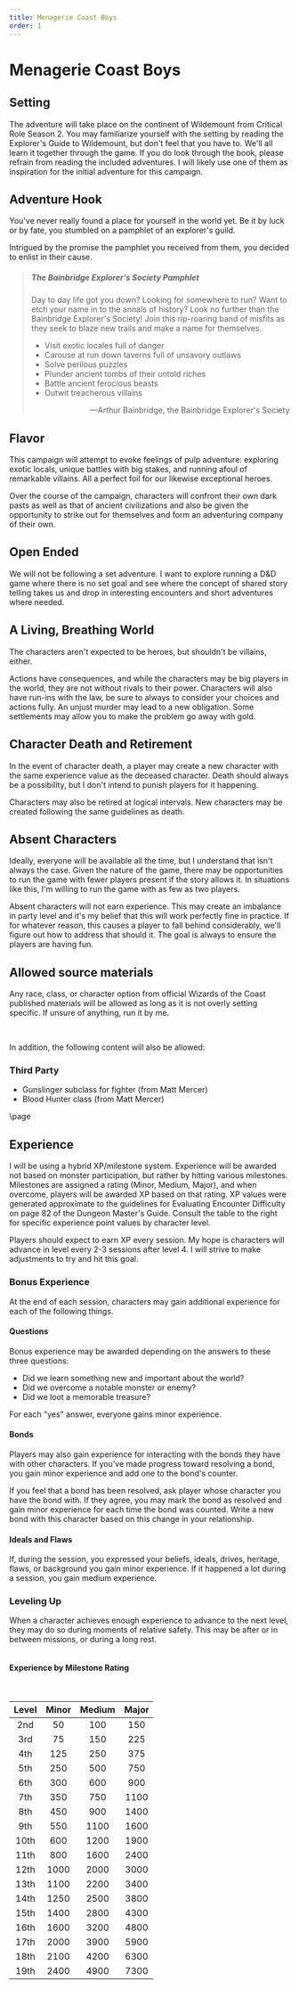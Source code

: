 ```yaml
---
title: Menagerie Coast Boys
order: 1
---
```


# Menagerie Coast Boys

## Setting

The adventure will take place on the continent of Wildemount from Critical Role Season 2. You may familiarize yourself with the setting by reading the Explorer's Guide to Wildemount, but don't feel that you have to. We'll all learn it together through the game. If you do look through the book, please refrain from reading the included adventures. I will likely use one of them as inspiration for the initial adventure for this campaign.

## Adventure Hook

You've never really found a place for yourself in the world yet. Be it by luck or by fate, you stumbled on a pamphlet of an explorer's guild.

Intrigued by the promise the pamphlet you received from them, you decided to enlist in their cause.

> ##### The Bainbridge Explorer's Society Pamphlet
>
> Day to day life got you down? Looking for somewhere to run? Want to etch your name in to the annals of history? Look no further than the Bainbridge Explorer's Society! Join this rip-roaring band of misfits as they seek to blaze new trails and make a name for themselves.
>
> - Visit exotic locales full of danger
> - Carouse at run down taverns full of unsavory outlaws
> - Solve perilous puzzles
> - Plunder ancient tombs of their untold riches
> - Battle ancient ferocious beasts
> - Outwit treacherous villains
>
> <p style="text-align: right;">&mdash;Arthur Bainbridge, the Bainbridge Explorer's Society</p>

## Flavor

This campaign will attempt to evoke feelings of pulp adventure: exploring exotic locals, unique battles with big stakes, and running afoul of remarkable villains. All a perfect foil for our likewise exceptional heroes.

Over the course of the campaign, characters will confront their own dark pasts as well as that of ancient civilizations and also be given the opportunity to strike out for themselves and form an adventuring company of their own.

## Open Ended

We will not be following a set adventure. I want to explore running a D&D game where there is no set goal and see where the concept of shared story telling takes us and drop in interesting encounters and short adventures where needed.

## A Living, Breathing World

The characters aren't expected to be heroes, but shouldn't be villains, either.

Actions have consequences, and while the characters may be big players in the world, they are not without rivals to their power. Characters will also have run-ins with the law, be sure to always to consider your choices and actions fully. An unjust murder may lead to a new obligation. Some settlements may allow you to make the problem go away with gold.

## Character Death and Retirement

In the event of character death, a player may create a new character with the same experience value as the deceased character. Death should always be a possibility, but I don't intend to punish players for it happening.

Characters may also be retired at logical intervals. New characters may be created following the same guidelines as death.

## Absent Characters

Ideally, everyone will be available all the time, but I understand that isn't always the case. Given the nature of the game, there may be opportunities to run the game with fewer players present if the story allows it. In situations like this, I'm willing to run the game with as few as two players.

Absent characters will not earn experience. This may create an imbalance in party level and it's my belief that this will work perfectly fine in practice. If for whatever reason, this causes a player to fall behind considerably, we'll figure out how to address that should it. The goal is always to ensure the players are having fun.

## Allowed source materials

Any race, class, or character option from official Wizards of the Coast published materials will be allowed as long as it is not overly setting specific. If unsure of anything, run it by me.

<br/>

In addition, the following content will also be allowed:

### Third Party

- Gunslinger subclass for fighter (from Matt Mercer)
- Blood Hunter class (from Matt Mercer)

\page

## Experience

I will be using a hybrid XP/milestone system. Experience will be awarded not based on monster participation, but rather by hitting various milestones. Milestones are assigned a rating (Minor, Medium, Major), and when overcome, players will be awarded XP based on that rating. XP values were generated approximate to the guidelines for Evaluating Encounter Difficulty on page 82 of the Dungeon Master's Guide. Consult the table to the right for specific experience point values by character level.

Players should expect to earn XP every session. My hope is characters will advance in level every 2-3 sessions after level 4. I will strive to make adjustments to try and hit this goal.

### Bonus Experience

At the end of each session, characters may gain additional experience for each of the following things.

#### Questions

Bonus experience may be awarded depending on the answers to these three questions:

- Did we learn something new and important about the world?
- Did we overcome a notable monster or enemy?
- Did we loot a memorable treasure?

For each "yes" answer, everyone gains minor experience.

#### Bonds

Players may also gain experience for interacting with the bonds they have with other characters. If you've made progress toward resolving a bond, you gain minor experience and add one to the bond's counter.

If you feel that a bond has been resolved, ask player whose character you have the bond with. If they agree, you may mark the bond as resolved and gain minor experience for each time the bond was counted. Write a new bond with this character based on this change in your relationship.

#### Ideals and Flaws

If, during the session, you expressed your beliefs, ideals, drives, heritage, flaws, or background you gain minor experience. If it happened a lot during a session, you gain medium experience.

### Leveling Up

When a character achieves enough experience to advance to the next level, they may do so during moments of relative safety. This may be after or in between missions, or during a long rest.

```

```

<div class="classTable">

#### Experience by Milestone Rating

<br/>

| Level | Minor | Medium | Major |
| :---: | :---: | :----: | :---: |
|  2nd  |  50   |  100   |  150  |
|  3rd  |  75   |  150   |  225  |
|  4th  |  125  |  250   |  375  |
|  5th  |  250  |  500   |  750  |
|  6th  |  300  |  600   |  900  |
|  7th  |  350  |  750   | 1100  |
|  8th  |  450  |  900   | 1400  |
|  9th  |  550  |  1100  | 1600  |
| 10th  |  600  |  1200  | 1900  |
| 11th  |  800  |  1600  | 2400  |
| 12th  | 1000  |  2000  | 3000  |
| 13th  | 1100  |  2200  | 3400  |
| 14th  | 1250  |  2500  | 3800  |
| 15th  | 1400  |  2800  | 4300  |
| 16th  | 1600  |  3200  | 4800  |
| 17th  | 2000  |  3900  | 5900  |
| 18th  | 2100  |  4200  | 6300  |
| 19th  | 2400  |  4900  | 7300  |

</div>
